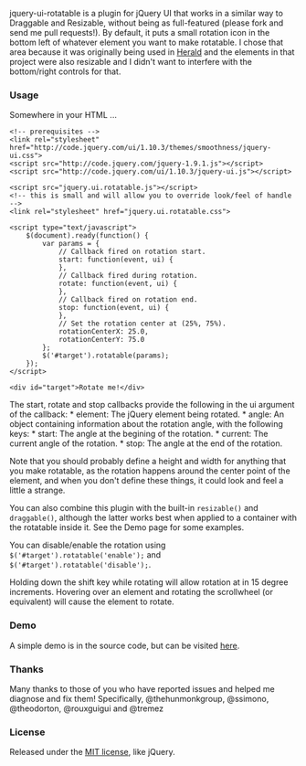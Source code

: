 jquery-ui-rotatable is a plugin for jQuery UI that works in a similar way to Draggable and Resizable, without being as full-featured (please fork and send me pull requests!). By default, it puts a small rotation icon in the bottom left of whatever element you want to make rotatable. I chose that area because it was originally being used in [Herald](https://github.com/godswearhats/herald) and the elements in that project were also resizable and I didn't want to interfere with the bottom/right controls for that.

### Usage

Somewhere in your HTML ...

    <!-- prerequisites -->
    <link rel="stylesheet" href="http://code.jquery.com/ui/1.10.3/themes/smoothness/jquery-ui.css">
    <script src="http://code.jquery.com/jquery-1.9.1.js"></script>
    <script src="http://code.jquery.com/ui/1.10.3/jquery-ui.js"></script>
    
    <script src="jquery.ui.rotatable.js"></script>
    <!-- this is small and will allow you to override look/feel of handle -->
    <link rel="stylesheet" href="jquery.ui.rotatable.css">
    
    <script type="text/javascript">
        $(document).ready(function() {
            var params = {
                // Callback fired on rotation start.
                start: function(event, ui) {
                },
                // Callback fired during rotation.
                rotate: function(event, ui) {
                },
                // Callback fired on rotation end.
                stop: function(event, ui) {
                },
                // Set the rotation center at (25%, 75%).
                rotationCenterX: 25.0, 
                rotationCenterY: 75.0
            };
            $('#target').rotatable(params);
        });
    </script>
    
    <div id="target">Rotate me!</div>

The start, rotate and stop callbacks provide the following in the ui argument of the callback:
	* element: The jQuery element being rotated.
	* angle: An object containing information about the rotation angle, with the following keys:
    * start: The angle at the begining of the rotation.
    * current: The current angle of the rotation.
    * stop: The angle at the end of the rotation.

Note that you should probably define a height and width for anything that you make rotatable, as the rotation happens around the center point of the element, and when you don't define these things, it could look and feel a little a strange.

You can also combine this plugin with the built-in `resizable()` and `draggable()`, although the latter works best when applied to a container with the rotatable inside it. See the Demo page for some examples.

You can disable/enable the rotation using `$('#target').rotatable('enable');` and `$('#target').rotatable('disable');`.

Holding down the shift key while rotating will allow rotation at in 15 degree increments. Hovering over an element and rotating the scrollwheel (or equivalent) will cause the element to rotate.

### Demo

A simple demo is in the source code, but can be visited [here](http://godswearhats.com/jquery-ui-rotatable/demo.html).

### Thanks

Many thanks to those of you who have reported issues and helped me diagnose and fix them! Specifically, @thehunmonkgroup, @ssimono, @theodorton, @rouxguigui and @tremez

### License

Released under the [MIT license](http://jquery.org/license), like jQuery. 
